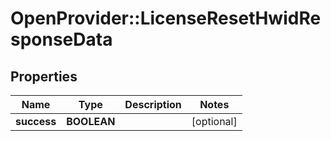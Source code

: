 # OpenProvider::LicenseResetHwidResponseData

## Properties
Name | Type | Description | Notes
------------ | ------------- | ------------- | -------------
**success** | **BOOLEAN** |  | [optional] 

